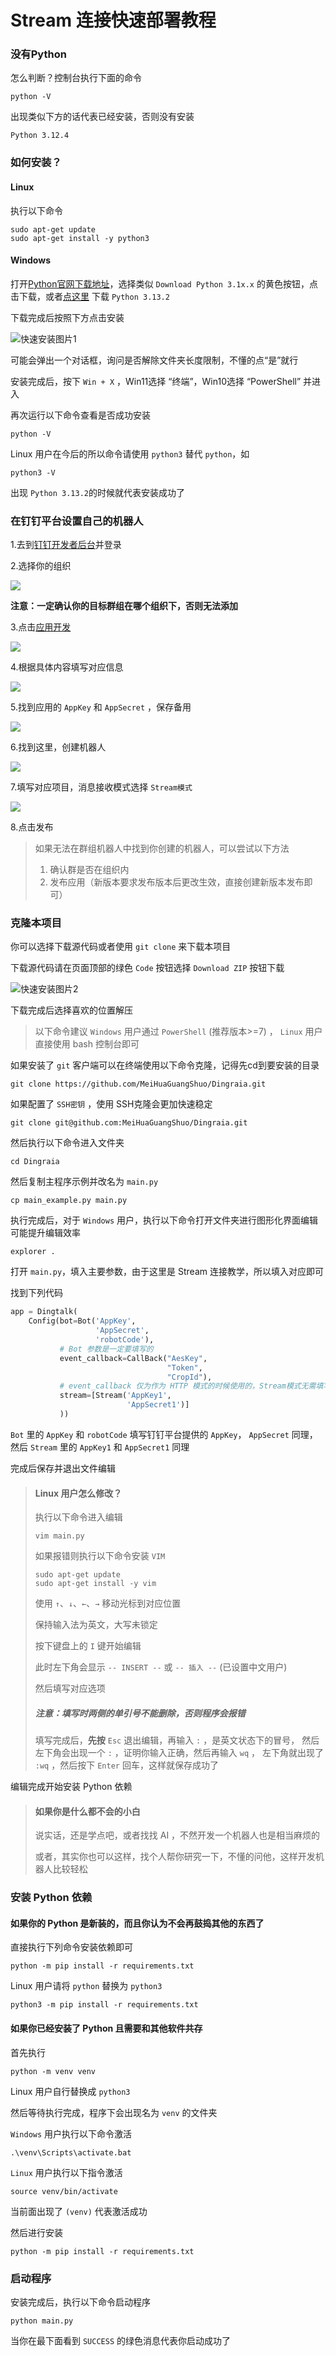 # Stream 连接快速部署教程

### 没有Python

怎么判断？控制台执行下面的命令

```shell
python -V
```

出现类似下方的话代表已经安装，否则没有安装

```text
Python 3.12.4
```

### 如何安装？

#### Linux

执行以下命令

```shell
sudo apt-get update
sudo apt-get install -y python3
```

#### Windows

打开[Python官网下载地址](https://www.python.org/downloads/)，选择类似
`Download Python 3.1x.x`
的黄色按钮，点击下载，或者[点这里](https://www.python.org/ftp/python/3.13.2/python-3.13.2-amd64.exe)
下载 `Python 3.13.2`

下载完成后按照下方点击安装

![快速安装图片1](./.github/quickDeployStream1.png)

可能会弹出一个对话框，询问是否解除文件夹长度限制，不懂的点“是”就行

安装完成后，按下 `Win + X` ，Win11选择 “终端”，Win10选择 “PowerShell” 并进入

再次运行以下命令查看是否成功安装

```shell
python -V
```

Linux 用户在今后的所以命令请使用 `python3` 替代 `python`，如

```shell
python3 -V
```

出现 `Python 3.13.2`的时候就代表安装成功了

### 在钉钉平台设置自己的机器人

1.去到[钉钉开发者后台](https://open-dev.dingtalk.com)并登录

2.选择你的组织

![](./.github/quickDeployStream3.png)

**注意：一定确认你的目标群组在哪个组织下，否则无法添加**

3.点击[应用开发](https://open-dev.dingtalk.com/fe/app#/corp/app)

![](./.github/quickDeployStream4.png)

4.根据具体内容填写对应信息

![](./.github/quickDeployStream5.png)

5.找到应用的 `AppKey` 和 `AppSecret` ，保存备用

![](./.github/quickDeployStream6.png)

6.找到这里，创建机器人

![](./.github/quickDeployStream7.png)

7.填写对应项目，消息接收模式选择 `Stream模式`

![](./.github/quickDeployStream8.png)

8.点击发布

> 如果无法在群组机器人中找到你创建的机器人，可以尝试以下方法
>
> 1. 确认群是否在组织内
> 2. 发布应用（新版本要求发布版本后更改生效，直接创建新版本发布即可）

### 克隆本项目

你可以选择下载源代码或者使用 `git clone` 来下载本项目

下载源代码请在页面顶部的绿色 `Code` 按钮选择 `Download ZIP` 按钮下载

![快速安装图片2](./.github/quickDeployStream2.png)

下载完成后选择喜欢的位置解压

> 以下命令建议 `Windows` 用户通过 `PowerShell` (推荐版本>=7) ，
> `Linux` 用户直接使用 bash 控制台即可

如果安装了 `git` 客户端可以在终端使用以下命令克隆，记得先cd到要安装的目录

```shell
git clone https://github.com/MeiHuaGuangShuo/Dingraia.git
```

如果配置了 `SSH密钥` ，使用 SSH克隆会更加快速稳定

```shell
git clone git@github.com:MeiHuaGuangShuo/Dingraia.git
```

然后执行以下命令进入文件夹

```shell
cd Dingraia
```

然后复制主程序示例并改名为 `main.py`

```shell
cp main_example.py main.py
```

执行完成后，对于 `Windows` 用户，执行以下命令打开文件夹进行图形化界面编辑可能提升编辑效率

```shell
explorer .
```

打开 `main.py`，填入主要参数，由于这里是 Stream 连接教学，所以填入对应即可

找到下列代码

```python
app = Dingtalk(
    Config(bot=Bot('AppKey',
                   'AppSecret',
                   'robotCode'),
           # Bot 参数是一定要填写的
           event_callback=CallBack("AesKey",
                                   "Token",
                                   "CropId"),
           # event_callback 仅为作为 HTTP 模式的时候使用的，Stream模式无需填写，保持原样即可，支持单/多Stream
           stream=[Stream('AppKey1',
                          'AppSecret1')]
           ))
```

`Bot` 里的 `AppKey` 和 `robotCode` 填写钉钉平台提供的 `AppKey`，
`AppSecret` 同理，然后 `Stream` 里的 `AppKey1` 和 `AppSecret1` 同理

完成后保存并退出文件编辑

> #### Linux 用户怎么修改？
>
> 执行以下命令进入编辑
> ```shell
> vim main.py
> ```
>
> 如果报错则执行以下命令安装 `VIM`
> ```shell
> sudo apt-get update
> sudo apt-get install -y vim
> ```
>
> 使用 `↑`、`↓`、`←`、`→` 移动光标到对应位置
>
> 保持输入法为英文，大写未锁定
>
> 按下键盘上的 `I` 键开始编辑
>
> 此时左下角会显示 `-- INSERT --` 或 `-- 插入 --` (已设置中文用户)
>
> 然后填写对应选项
>
> ##### 注意：填写时两侧的单引号不能删除，否则程序会报错
>
> 填写完成后，**先按** `Esc` 退出编辑，再输入 `:` ，是英文状态下的冒号，
> 然后左下角会出现一个 `:` ，证明你输入正确，然后再输入 `wq` ，
> 左下角就出现了 `:wq` ，然后按下 `Enter` 回车，这样就保存成功了

编辑完成开始安装 Python 依赖

> #### 如果你是什么都不会的小白
>
> 说实话，还是学点吧，或者找找 AI ，不然开发一个机器人也是相当麻烦的
>
> 或者，其实你也可以这样，找个人帮你研究一下，不懂的问他，这样开发机器人比较轻松

### 安装 Python 依赖

#### 如果你的 Python 是新装的，而且你认为不会再鼓捣其他的东西了

直接执行下列命令安装依赖即可

```shell
python -m pip install -r requirements.txt
```

Linux 用户请将 `python` 替换为 `python3`

```shell
python3 -m pip install -r requirements.txt
```

#### 如果你已经安装了 Python 且需要和其他软件共存

首先执行

```shell
python -m venv venv
```

Linux 用户自行替换成 `python3`

然后等待执行完成，程序下会出现名为 `venv` 的文件夹

`Windows` 用户执行以下命令激活

```shell
.\venv\Scripts\activate.bat
```

`Linux` 用户执行以下指令激活

```shell
source venv/bin/activate
```

当前面出现了 `(venv)` 代表激活成功

然后进行安装

```shell
python -m pip install -r requirements.txt
```

### 启动程序

安装完成后，执行以下命令启动程序

```shell
python main.py
```

当你在最下面看到 `SUCCESS` 的绿色消息代表你启动成功了
